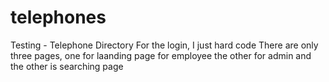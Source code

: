 # telephones
Testing - Telephone Directory
For the login, I just hard code
There are only three pages, one for laanding page for employee
the other for admin
and the other is searching page
